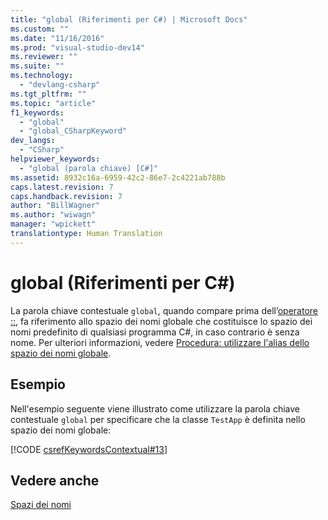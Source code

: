 ```yaml
---
title: "global (Riferimenti per C#) | Microsoft Docs"
ms.custom: ""
ms.date: "11/16/2016"
ms.prod: "visual-studio-dev14"
ms.reviewer: ""
ms.suite: ""
ms.technology: 
  - "devlang-csharp"
ms.tgt_pltfrm: ""
ms.topic: "article"
f1_keywords: 
  - "global"
  - "global_CSharpKeyword"
dev_langs: 
  - "CSharp"
helpviewer_keywords: 
  - "global (parola chiave) [C#]"
ms.assetid: 8932c16a-6959-42c2-86e7-2c4221ab788b
caps.latest.revision: 7
caps.handback.revision: 7
author: "BillWagner"
ms.author: "wiwagn"
manager: "wpickett"
translationtype: Human Translation
---
```

# global (Riferimenti per C#)
La parola chiave contestuale `global`, quando compare prima dell’[operatore ::](../../../csharp/language-reference/operators/namespace-alias-qualifer.md), fa riferimento allo spazio dei nomi globale che costituisce lo spazio dei nomi predefinito di qualsiasi programma C\#, in caso contrario è senza nome.  Per ulteriori informazioni, vedere [Procedura: utilizzare l'alias dello spazio dei nomi globale](../../../csharp/programming-guide/namespaces/how-to-use-the-global-namespace-alias.md).  
  
## Esempio  
 Nell'esempio seguente viene illustrato come utilizzare la parola chiave contestuale `global` per specificare che la classe `TestApp` è definita nello spazio dei nomi globale:  
  
 [!CODE [csrefKeywordsContextual#13](../CodeSnippet/VS_Snippets_VBCSharp/csrefKeywordsContextual#13)]  
  
## Vedere anche  
 [Spazi dei nomi](../../../csharp/programming-guide/namespaces/index.md)